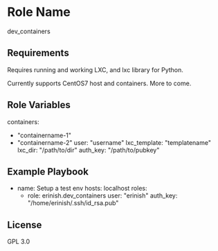 Role Name
=========

dev_containers

Requirements
------------

Requires running and working LXC, and lxc library for Python.

Currently supports CentOS7 host and containers. More to come.

Role Variables
--------------

containers:
  - "containername-1"
  - "containername-2"
user: "username"
lxc_template: "templatename"
lxc_dir: "/path/to/dir"
auth_key: "/path/to/pubkey"



Example Playbook
----------------

- name: Setup a test env
  hosts: localhost
  roles:
    - role: erinish.dev_containers
      user: "erinish"
      auth_key: "/home/erinish/.ssh/id_rsa.pub"

License
-------

GPL 3.0
